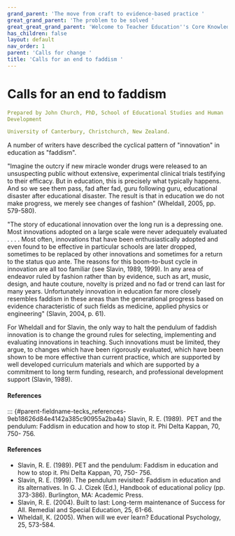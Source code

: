```yaml
---
grand_parent: 'The move from craft to evidence-based practice '
great_grand_parent: 'The problem to be solved '
great_great_grand_parent: 'Welcome to Teacher Education''s Core Knowledge and Skills.'
has_children: false
layout: default
nav_order: 1
parent: 'Calls for change '
title: 'Calls for an end to faddism '
---
```

# Calls for an end to faddism


```yaml
Prepared by John Church, PhD, School of Educational Studies and Human
Development

University of Canterbury, Christchurch, New Zealand.
```


A number of writers have described the cyclical pattern of "innovation"
in education as "faddism".

"Imagine the outcry if new miracle wonder drugs were released to an
unsuspecting public without extensive, experimental clinical trials
testifying to their efficacy. But in education, this is precisely what
typically happens. And so we see them pass, fad after fad, guru
following guru, educational disaster after educational disaster. The
result is that in education we do not make progress, we merely see
changes of fashion" (Wheldall, 2005, pp. 579-580).

"The story of educational innovation over the long run is a depressing
one. Most innovations adopted on a large scale were never adequately
evaluated . . . . Most often, innovations that have been
enthusiastically adopted and even found to be effective in particular
schools are later dropped, sometimes to be replaced by other innovations
and sometimes for a return to the status quo ante. The reasons for this
boom-to-bust cycle in innovation are all too familiar (see Slavin, 1989,
1999). In any area of endeavor ruled by fashion rather than by evidence,
such as art, music, design, and haute couture, novelty is prized and no
fad or trend can last for many years. Unfortunately innovation in
education far more closely resembles faddism in these areas than the
generational progress based on evidence characteristic of such fields as
medicine, applied physics or engineering" (Slavin, 2004, p. 61).

For Wheldall and for Slavin, the only way to halt the pendulum of
faddish innovation is to change the ground rules for selecting,
implementing and evaluating innovations in teaching. Such innovations
must be limited, they argue, to changes which have been rigorously
evaluated, which have been shown to be more effective than current
practice, which are supported by well developed curriculum materials and
which are supported by a commitment to long term funding, research, and
professional development support (Slavin, 1989).


#### References

::: {#parent-fieldname-tecks_references-9eb18626d84e4142a385c90955a2ba4a}
Slavin, R. E. (1989).  PET and the pendulum: Faddism in education and
how to stop it. Phi Delta Kappan, 70, 750- 756.


#### References

-   Slavin, R. E. (1989). PET and the pendulum: Faddism in education and
    how to stop it. Phi Delta Kappan, 70, 750- 756.
-   Slavin, R. E. (1999). The pendulum revisited: Faddism in education
    and its alternatives. In G. J. Cizek (Ed.), Handbook of educational
    policy (pp. 373-386). Burlington, MA: Academic Press.
-   Slavin, R. E. (2004). Built to last: Long-term maintenance of
    Success for All. Remedial and Special Education, 25, 61-66.
-   Wheldall, K. (2005). When will we ever learn? Educational
    Psychology, 25, 573-584.
